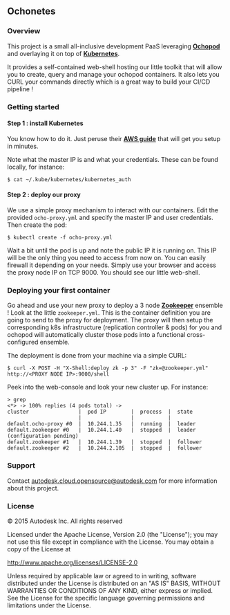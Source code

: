 ## Ochonetes

### Overview

This project is a small all-inclusive development PaaS leveraging [**Ochopod**](https://github.com/autodesk-cloud/ochopod)
and overlaying it on top of [**Kubernetes**](https://github.com/GoogleCloudPlatform/kubernetes).

It provides a self-contained web-shell hosting our little toolkit that will allow you to create, query and manage your
ochopod containers. It also lets you CURL your commands directly which is a great way to build your CI/CD pipeline !

### Getting started

#### Step 1 : install Kubernetes

You know how to do it. Just peruse their [**AWS guide**](https://github.com/GoogleCloudPlatform/kubernetes/blob/master/docs/getting-started-guides/aws.md)
that will get you setup in minutes.

Note what the master IP is and what your credentials. These can be found locally, for instance:

```
$ cat ~/.kube/kubernetes/kubernetes_auth
```

#### Step 2 : deploy our proxy

We use a simple proxy mechanism to interact with our containers. Edit the provided ```ocho-proxy.yml``` and specify
the master IP and user credentials. Then create the pod:

```
$ kubectl create -f ocho-proxy.yml
```

Wait a bit until the pod is up and note the public IP it is running on. This IP will be the only thing you need to
access from now on. You can easily firewall it depending on your needs. Simply use your browser and access the proxy
node IP on TCP 9000. You should see our little web-shell.

### Deploying your first container

Go ahead and use your new proxy to deploy a 3 node [**Zookeeper**](https://zookeeper.apache.org/) ensemble ! Look
at the little ```zookeeper.yml```. This is the container definition you are going to send to the proxy for deployment.
The proxy will then setup the corresponding k8s infrastructure (replication controller & pods) for you and ochopod will
automatically cluster those pods into a functional cross-configured ensemble.

The deployment is done from your machine via a simple CURL:

```
$ curl -X POST -H "X-Shell:deploy zk -p 3" -F "zk=@zookeeper.yml" http://<PROXY NODE IP>:9000/shell
```

Peek into the web-console and look your new cluster up. For instance:

```
> grep
<*> -> 100% replies (4 pods total) ->
cluster                |  pod IP        |  process  |  state
                       |                |           |
default.ocho-proxy #0  |  10.244.1.35   |  running  |  leader
default.zookeeper #0   |  10.244.1.40   |  stopped  |  leader (configuration pending)
default.zookeeper #1   |  10.244.1.39   |  stopped  |  follower
default.zookeeper #2   |  10.244.2.105  |  stopped  |  follower
```

### Support

Contact autodesk.cloud.opensource@autodesk.com for more information about this project.


### License

© 2015 Autodesk Inc.
All rights reserved

Licensed under the Apache License, Version 2.0 (the "License");
you may not use this file except in compliance with the License.
You may obtain a copy of the License at

   http://www.apache.org/licenses/LICENSE-2.0

Unless required by applicable law or agreed to in writing, software
distributed under the License is distributed on an "AS IS" BASIS,
WITHOUT WARRANTIES OR CONDITIONS OF ANY KIND, either express or implied.
See the License for the specific language governing permissions and
limitations under the License.